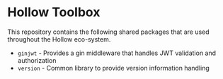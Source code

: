 # Hollow Toolbox

This repository contains the following shared packages that are used throughout the Hollow eco-system.

- `ginjwt` - Provides a gin middleware that handles JWT validation and authorization
- `version` - Common library to provide version information handling
